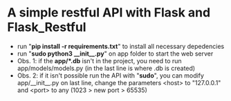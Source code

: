 # A simple restful API with Flask and Flask_Restful

+ run "__pip install -r requirements.txt__" to install all necessary depedencies
+ run "__sudo python3 \_\_init\_\_\.py__" on app folder to start the web server
+ Obs. 1: if the __app/*.db__ isn't in the project, you need to run app/models/models.py (in the last line is where .db is created)
+ Obs. 2: if it isn't possible run the API with "__sudo__", you can modify app/\_\_init\_\_.py on last line, change the parameters <host\> to "127.0.0.1" and <port\> to any (1023 > new port > 65535)
